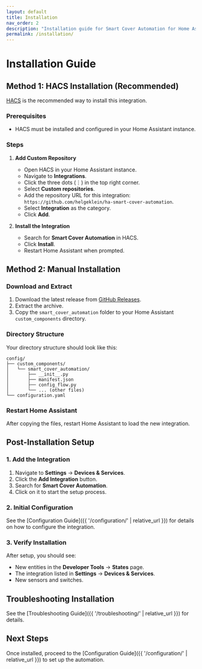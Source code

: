```yaml
---
layout: default
title: Installation
nav_order: 2
description: "Installation guide for Smart Cover Automation for Home Assistant, via HACS or manually."
permalink: /installation/
---
```


# Installation Guide

## Method 1: HACS Installation (Recommended)

[HACS](https://hacs.xyz/) is the recommended way to install this integration.

### Prerequisites

- HACS must be installed and configured in your Home Assistant instance.

### Steps

1. **Add Custom Repository**

   - Open HACS in your Home Assistant instance.
   - Navigate to **Integrations**.
   - Click the three dots (⋮) in the top right corner.
   - Select **Custom repositories**.
   - Add the repository URL for this integration: `https://github.com/helgeklein/ha-smart-cover-automation`.
   - Select **Integration** as the category.
   - Click **Add**.

2. **Install the Integration**

   - Search for **Smart Cover Automation** in HACS.
   - Click **Install**.
   - Restart Home Assistant when prompted.

## Method 2: Manual Installation

### Download and Extract

1. Download the latest release from [GitHub Releases](https://github.com/helgeklein/ha-smart-cover-automation/releases).
2. Extract the archive.
3. Copy the `smart_cover_automation` folder to your Home Assistant `custom_components` directory.

### Directory Structure

Your directory structure should look like this:

```
config/
├── custom_components/
│   └── smart_cover_automation/
│       ├── __init__.py
│       ├── manifest.json
│       ├── config_flow.py
│       └── ... (other files)
└── configuration.yaml
```

### Restart Home Assistant

After copying the files, restart Home Assistant to load the new integration.

## Post-Installation Setup

### 1. Add the Integration

1. Navigate to **Settings** → **Devices & Services**.
2. Click the **Add Integration** button.
3. Search for **Smart Cover Automation**.
4. Click on it to start the setup process.

### 2. Initial Configuration

See the [Configuration Guide]({{ '/configuration/' | relative_url }}) for details on how to configure the integration.

### 3. Verify Installation

After setup, you should see:

- New entities in the **Developer Tools** → **States** page.
- The integration listed in **Settings** → **Devices & Services**.
- New sensors and switches.

## Troubleshooting Installation

See the [Troubleshooting Guide]({{ '/troubleshooting/' | relative_url }}) for details.

## Next Steps

Once installed, proceed to the [Configuration Guide]({{ '/configuration/' | relative_url }}) to set up the automation.